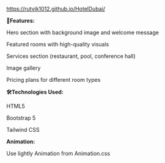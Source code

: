 https://rutvik1012.github.io/HotelDubai/

**🌟Features:**

  Hero section with background image and welcome message

  Featured rooms with high-quality visuals

  Services section (restaurant, pool, conference hall)

  Image gallery

  Pricing plans for different room types



**🛠️Technologies Used:**

  HTML5

  Bootstrap 5

  Tailwind CSS



**Animation:**

  Use lightly Animation from Animation.css
